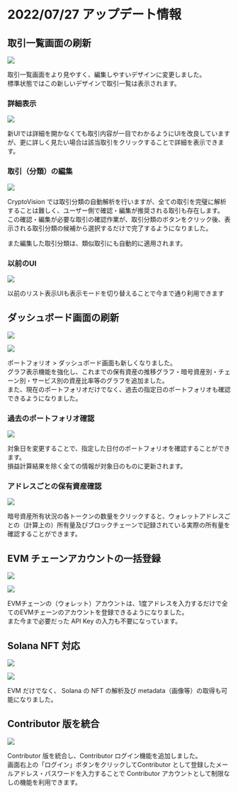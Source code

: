 # 2022/07/27 アップデート情報

## 取引一覧画面の刷新

![](../../assets/img/release/20220727_1.jpg)

取引一覧画面をより見やすく、編集しやすいデザインに変更しました。  
標準状態ではこの新しいデザインで取引一覧は表示されます。

### 詳細表示

![](../../assets/img/release/20220727_2.gif)

新UIでは詳細を開かなくても取引内容が一目でわかるようにUIを改良していますが、更に詳しく見たい場合は該当取引をクリックすることで詳細を表示できます。

### 取引（分類）の編集

![](../../assets/img/release/20220727_3.gif)

CryptoVision では取引分類の自動解析を行いますが、全ての取引を完璧に解析することは難しく、ユーザー側で確認・編集が推奨される取引も存在します。  
この確認・編集が必要な取引の確認作業が、取引分類のボタンをクリック後、表示される取引分類の候補から選択するだけで完了するようになりました。

また編集した取引分類は、類似取引にも自動的に適用されます。

### 以前のUI

![](../../assets/img/release/20220727_4.jpg)

以前のリスト表示UIも表示モードを切り替えることで今まで通り利用できます

## ダッシュボード画面の刷新

![](../../assets/img/release/20220727_5.jpg)

![](../../assets/img/release/20220727_6.jpg)

ポートフォリオ > ダッシュボード画面も新しくなりました。  
グラフ表示機能を強化し、これまでの保有資産の推移グラフ・暗号資産別・チェーン別・サービス別の資産比率等のグラフを追加ました。  
また、現在のポートフォリオだけでなく、過去の指定日のポートフォリオも確認できるようになりました。

### 過去のポートフォリオ確認

![](../../assets/img/release/20220727_7.gif)

対象日を変更することで、指定した日付のポートフォリオを確認することができます。  
損益計算結果を除く全ての情報が対象日のものに更新されます。

### アドレスごとの保有資産確認

![](../../assets/img/release/20220727_8.jpg)

暗号資産所有状況の各トークンの数量をクリックすると、ウォレットアドレスごとの（計算上の）所有量及びブロックチェーンで記録されている実際の所有量を確認することができます。

## EVM チェーンアカウントの一括登録

![](../../assets/img/account-service-metamask-ja-1.jpg)

![](../../assets/img/release/20220727_9.gif)

EVMチェーンの（ウォレット）アカウントは、1度アドレスを入力するだけで全てのEVMチェーンのアカウントを登録できるようになりました。  
また今まで必要だった API Key の入力も不要になっています。

## Solana NFT 対応

![](../../assets/img/release/20220727_10.jpg)

![](../../assets/img/release/20220727_11.jpg)

EVM だけでなく、 Solana の NFT の解析及び metadata（画像等）の取得も可能になりました。

## Contributor 版を統合

![](../../assets/img/release/20220727_12.jpg)

Contributor 版を統合し、Contributor ログイン機能を追加しました。  
画面右上の「ログイン」ボタンをクリックしてContributor として登録したメールアドレス・パスワードを入力することで Contributor アカウントとして制限なしの機能を利用できます。


